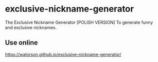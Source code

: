 # exclusive-nickname-generator
The Exclusive Nickname Generator [POLISH VERSION] To generate funny and exclusive nicknames.
## Use online
https://walorson.github.io/exclusive-nickname-generator/

